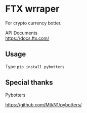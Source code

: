 # FTX wrraper
For crypto currency botter.  

API Documents  
https://docs.ftx.com/

## Usage
Type `pip install pybotters`

## Special thanks
Pybotters

https://github.com/MtkN1/pybotters/
